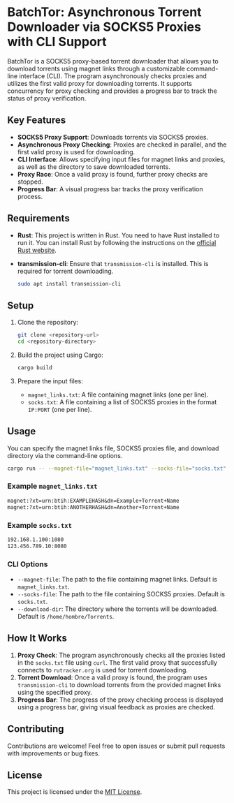 # BatchTor: Asynchronous Torrent Downloader via SOCKS5 Proxies with CLI Support

BatchTor is a SOCKS5 proxy-based torrent downloader that allows you to download torrents using magnet links through a customizable command-line interface (CLI). The program asynchronously checks proxies and utilizes the first valid proxy for downloading torrents. It supports concurrency for proxy checking and provides a progress bar to track the status of proxy verification.

## Key Features

- **SOCKS5 Proxy Support**: Downloads torrents via SOCKS5 proxies.
- **Asynchronous Proxy Checking**: Proxies are checked in parallel, and the first valid proxy is used for downloading.
- **CLI Interface**: Allows specifying input files for magnet links and proxies, as well as the directory to save downloaded torrents.
- **Proxy Race**: Once a valid proxy is found, further proxy checks are stopped.
- **Progress Bar**: A visual progress bar tracks the proxy verification process.

## Requirements

- **Rust**: This project is written in Rust. You need to have Rust installed to run it. You can install Rust by following the instructions on the [official Rust website](https://www.rust-lang.org/tools/install).
- **transmission-cli**: Ensure that `transmission-cli` is installed. This is required for torrent downloading.
  
  ```bash
  sudo apt install transmission-cli
  ```

## Setup

1. Clone the repository:
   ```bash
   git clone <repository-url>
   cd <repository-directory>
   ```

2. Build the project using Cargo:
   ```bash
   cargo build
   ```

3. Prepare the input files:
   - `magnet_links.txt`: A file containing magnet links (one per line).
   - `socks.txt`: A file containing a list of SOCKS5 proxies in the format `IP:PORT` (one per line).

## Usage

You can specify the magnet links file, SOCKS5 proxies file, and download directory via the command-line options.

```bash
cargo run -- --magnet-file="magnet_links.txt" --socks-file="socks.txt" --download-dir="/path/to/download"
```

### Example `magnet_links.txt`

```txt
magnet:?xt=urn:btih:EXAMPLEHASH&dn=Example+Torrent+Name
magnet:?xt=urn:btih:ANOTHERHASH&dn=Another+Torrent+Name
```

### Example `socks.txt`

```txt
192.168.1.100:1080
123.456.789.10:8080
```

### CLI Options

- `--magnet-file`: The path to the file containing magnet links. Default is `magnet_links.txt`.
- `--socks-file`: The path to the file containing SOCKS5 proxies. Default is `socks.txt`.
- `--download-dir`: The directory where the torrents will be downloaded. Default is `/home/hombre/Torrents`.

## How It Works

1. **Proxy Check**: The program asynchronously checks all the proxies listed in the `socks.txt` file using `curl`. The first valid proxy that successfully connects to `rutracker.org` is used for torrent downloading.
2. **Torrent Download**: Once a valid proxy is found, the program uses `transmission-cli` to download torrents from the provided magnet links using the specified proxy.
3. **Progress Bar**: The progress of the proxy checking process is displayed using a progress bar, giving visual feedback as proxies are checked.

## Contributing

Contributions are welcome! Feel free to open issues or submit pull requests with improvements or bug fixes.

## License

This project is licensed under the [MIT License](./LICENSE.md).